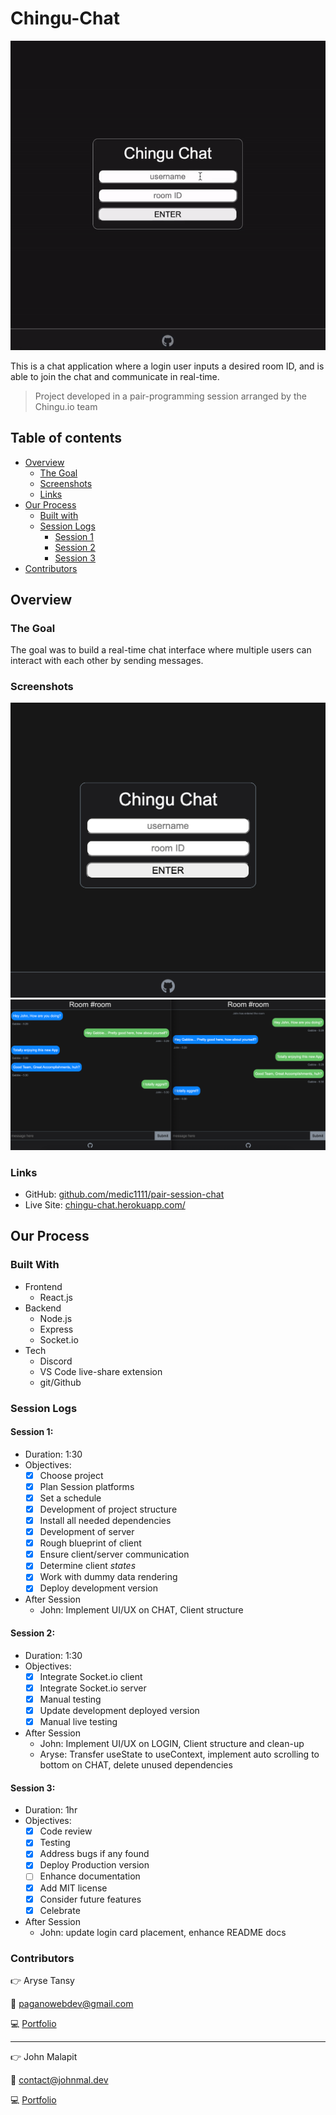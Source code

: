 # Chingu-Chat

![Demo of App](demo.gif)

This is a chat application where a login user inputs a desired room ID, and is able to join the chat and communicate in real-time.

> Project developed in a pair-programming session arranged by the Chingu.io team

## Table of contents

- [Overview](#overview)
  - [The Goal](#the-goal)
  - [Screenshots](#screenshots)
  - [Links](#links)
- [Our Process](#our-process)
  - [Built with](#built-with)
  - [Session Logs](#session-logs)
    - [Session 1](#session-1)
    - [Session 2](#session-2)
    - [Session 3](#session-3)
- [Contributors](#contributors)

## Overview

### The Goal

The goal was to build a real-time chat interface where multiple users can interact with each other by sending messages.

### Screenshots

![Image of Log In](one.png)
![Image of Chat Room](two.png)

### Links

- GitHub: [github.com/medic1111/pair-session-chat](https://github.com/medic1111/pair-session-chat)
- Live Site: [chingu-chat.herokuapp.com/](https://chingu-chat.herokuapp.com/)

## Our Process

### Built With

- Frontend
  - React.js
- Backend
  - Node.js
  - Express
  - Socket.io
- Tech
  - Discord
  - VS Code live-share extension
  - git/Github

### Session Logs

#### Session 1:

- Duration: 1:30
- Objectives:
  - [x] Choose project
  - [x] Plan Session platforms
  - [x] Set a schedule
  - [x] Development of project structure
  - [x] Install all needed dependencies
  - [x] Development of server
  - [x] Rough blueprint of client
  - [x] Ensure client/server communication
  - [x] Determine client _states_
  - [x] Work with dummy data rendering
  - [x] Deploy development version
- After Session
  - John: Implement UI/UX on CHAT, Client structure

#### Session 2:

- Duration: 1:30
- Objectives:
  - [x] Integrate Socket.io client
  - [x] Integrate Socket.io server
  - [x] Manual testing
  - [x] Update development deployed version
  - [x] Manual live testing
- After Session
  - John: Implement UI/UX on LOGIN, Client structure and clean-up
  - Aryse: Transfer useState to useContext, implement auto scrolling to bottom on CHAT, delete unused dependencies

#### Session 3:

- Duration: 1hr
- Objectives:
  - [x] Code review
  - [x] Testing
  - [x] Address bugs if any found
  - [x] Deploy Production version
  - [ ] Enhance documentation
  - [x] Add MIT license
  - [x] Consider future features
  - [x] Celebrate
- After Session
  - John: update login card placement, enhance README docs

### Contributors

:point_right: Aryse Tansy

:e-mail: paganowebdev@gmail.com

:computer: [Portfolio](https://www.pagano.dev/)

---

:point_right: John Malapit

:e-mail: contact@johnmal.dev

:computer: [Portfolio](https://www.johnmal.dev/)
